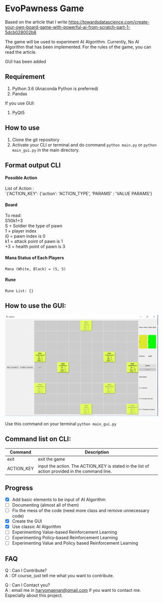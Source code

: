 # EvoPawness Game

Based on the article that I write https://towardsdatascience.com/create-your-own-board-game-with-powerful-ai-from-scratch-part-1-5dcb028002b8  

<p>The game will be used to experiment AI Algorithm. Currently, No AI Algorithm that has been implemented. For the rules of the game, you can read the article.</p>

GUI has been added
## Requirement
1. Python 3.6 (Anaconda Python is preferred)
2. Pandas

If you use GUI:
1. PyQt5

## How to use
1. Clone the git repository
2. Activate your CLI or terminal and do command `python main.py` or `python main_gui.py` in the main directory.

## Format output CLI

#### Possible Action
List of Action :  
`{'ACTION_KEY': {'action': 'ACTION_TYPE',
          'PARAMS' : 'VALUE PARAMS'}
#### Board
To read:  
S1i0k1+3  
S = Soldier the type of pawn  
1 = player index  
i0 = pawn index is 0  
k1 = attack point of pawn is 1  
+3 = health point of pawn is 3  

#### Mana Status of Each Players

`Mana (White, Black) = (5, 5)`<br>
#### Rune
`Rune List:
{}`

## How to use the GUI:
![alt text](GUI.png "Logo Title Text 1")

Use this command on your terminal
`python main_gui.py`

## Command list on CLI:
|Command| Description|
|-------|------------|
|exit|exit the game|
|ACTION_KEY|input the action. The ACTION_KEY is stated in the list of action provided in the command line.|
## Progress
- [x] Add basic elements to be input of AI Algorithm
- [ ] Documenting (almost all of them)
- [ ] Fix the mess of the code (need more class and remove unnecessary code)
- [x] Create the GUI
- [x] Use classic AI Algorithm
- [ ] Experimenting Value-based Reinforcement Learning
- [ ] Experimenting Policy-based Reinforcement Learning
- [ ] Experimenting Value and Policy based Reinforcement Learning

## FAQ
Q : Can I Contribute? <br>
A : Of course, just tell me what you want to contribute. <br>

Q : Can I Contact you? <br>
A : email me in haryomaenan@gmail.com if you want to contact me. Especially about this project.
